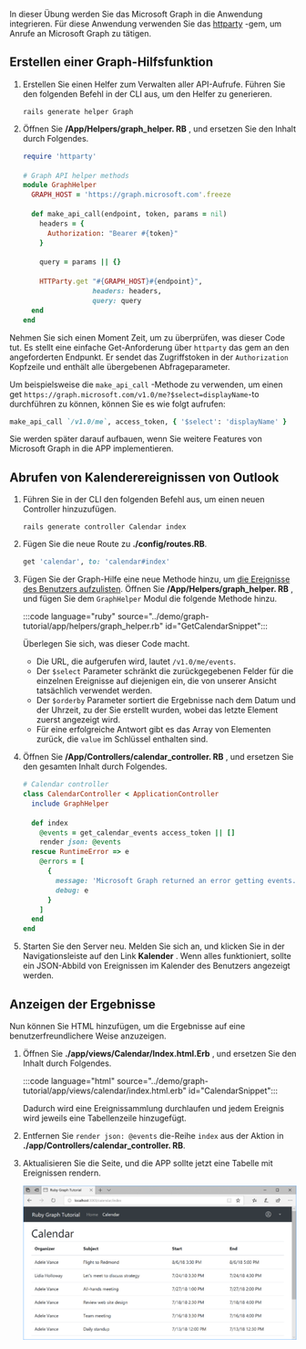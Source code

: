 <!-- markdownlint-disable MD002 MD041 -->

In dieser Übung werden Sie das Microsoft Graph in die Anwendung integrieren. Für diese Anwendung verwenden Sie das [httparty](https://github.com/jnunemaker/httparty) -gem, um Anrufe an Microsoft Graph zu tätigen.

## <a name="create-a-graph-helper"></a>Erstellen einer Graph-Hilfsfunktion

1. Erstellen Sie einen Helfer zum Verwalten aller API-Aufrufe. Führen Sie den folgenden Befehl in der CLI aus, um den Helfer zu generieren.

    ```Shell
    rails generate helper Graph
    ```

1. Öffnen Sie **/App/Helpers/graph_helper. RB** , und ersetzen Sie den Inhalt durch Folgendes.

    ```ruby
    require 'httparty'

    # Graph API helper methods
    module GraphHelper
      GRAPH_HOST = 'https://graph.microsoft.com'.freeze

      def make_api_call(endpoint, token, params = nil)
        headers = {
          Authorization: "Bearer #{token}"
        }

        query = params || {}

        HTTParty.get "#{GRAPH_HOST}#{endpoint}",
                     headers: headers,
                     query: query
      end
    end
    ```

Nehmen Sie sich einen Moment Zeit, um zu überprüfen, was dieser Code tut. Es stellt eine einfache Get-Anforderung über `httparty` das gem an den angeforderten Endpunkt. Er sendet das Zugriffstoken in der `Authorization` Kopfzeile und enthält alle übergebenen Abfrageparameter.

Um beispielsweise die `make_api_call` -Methode zu verwenden, um einen get `https://graph.microsoft.com/v1.0/me?$select=displayName`-to durchführen zu können, können Sie es wie folgt aufrufen:

```ruby
make_api_call `/v1.0/me`, access_token, { '$select': 'displayName' }
```

Sie werden später darauf aufbauen, wenn Sie weitere Features von Microsoft Graph in die APP implementieren.

## <a name="get-calendar-events-from-outlook"></a>Abrufen von Kalenderereignissen von Outlook

1. Führen Sie in der CLI den folgenden Befehl aus, um einen neuen Controller hinzuzufügen.

    ```Shell
    rails generate controller Calendar index
    ```

1. Fügen Sie die neue Route zu **./config/routes.RB**.

    ```ruby
    get 'calendar', to: 'calendar#index'
    ```

1. Fügen Sie der Graph-Hilfe eine neue Methode hinzu, um [die Ereignisse des Benutzers aufzulisten](/graph/api/user-list-events?view=graph-rest-1.0). Öffnen Sie **/App/Helpers/graph_helper. RB** , und fügen Sie dem `GraphHelper` Modul die folgende Methode hinzu.

    :::code language="ruby" source="../demo/graph-tutorial/app/helpers/graph_helper.rb" id="GetCalendarSnippet":::

    Überlegen Sie sich, was dieser Code macht.

    - Die URL, die aufgerufen wird, lautet `/v1.0/me/events`.
    - Der `$select` Parameter schränkt die zurückgegebenen Felder für die einzelnen Ereignisse auf diejenigen ein, die von unserer Ansicht tatsächlich verwendet werden.
    - Der `$orderby` Parameter sortiert die Ergebnisse nach dem Datum und der Uhrzeit, zu der Sie erstellt wurden, wobei das letzte Element zuerst angezeigt wird.
    - Für eine erfolgreiche Antwort gibt es das Array von Elementen zurück, die `value` im Schlüssel enthalten sind.

1. Öffnen Sie **/App/Controllers/calendar_controller. RB** , und ersetzen Sie den gesamten Inhalt durch Folgendes.

    ```ruby
    # Calendar controller
    class CalendarController < ApplicationController
      include GraphHelper

      def index
        @events = get_calendar_events access_token || []
        render json: @events
      rescue RuntimeError => e
        @errors = [
          {
            message: 'Microsoft Graph returned an error getting events.',
            debug: e
          }
        ]
      end
    end
    ```

1. Starten Sie den Server neu. Melden Sie sich an, und klicken Sie in der Navigationsleiste auf den Link **Kalender** . Wenn alles funktioniert, sollte ein JSON-Abbild von Ereignissen im Kalender des Benutzers angezeigt werden.

## <a name="display-the-results"></a>Anzeigen der Ergebnisse

Nun können Sie HTML hinzufügen, um die Ergebnisse auf eine benutzerfreundlichere Weise anzuzeigen.

1. Öffnen Sie **./app/views/Calendar/Index.html.Erb** , und ersetzen Sie den Inhalt durch Folgendes.

    :::code language="html" source="../demo/graph-tutorial/app/views/calendar/index.html.erb" id="CalendarSnippet":::

    Dadurch wird eine Ereignissammlung durchlaufen und jedem Ereignis wird jeweils eine Tabellenzeile hinzugefügt.

1. Entfernen Sie `render json: @events` die-Reihe `index` aus der Aktion in **./app/Controllers/calendar_controller. RB**.

1. Aktualisieren Sie die Seite, und die APP sollte jetzt eine Tabelle mit Ereignissen rendern.

    ![Ein Screenshot der Tabelle mit Ereignissen](./images/add-msgraph-01.png)
